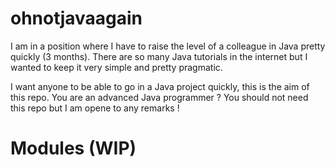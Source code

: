 # ohnotjavaagain
I am in a position where I have to raise the level of a colleague in Java pretty quickly (3 months).
There are so many Java tutorials in the internet but I wanted to keep it very simple and pretty pragmatic.

I want anyone to be able to go in a Java project quickly, this is the aim of this repo. You are an advanced Java programmer ? You should not need this repo but I am opene to any remarks !

# Modules (WIP)
